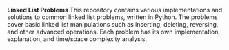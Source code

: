 **Linked List Problems**
This repository contains various implementations and solutions to common linked list problems, written in Python. The problems cover basic linked list manipulations such as inserting, deleting, reversing, and other advanced operations. Each problem has its own implementation, explanation, and time/space complexity analysis.


